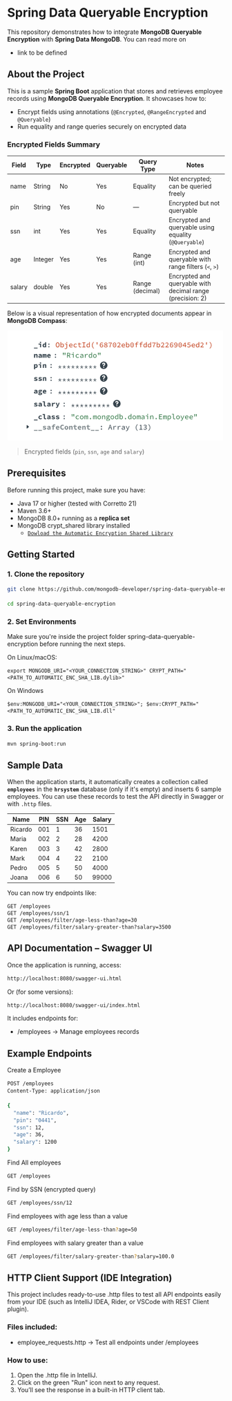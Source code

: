 # Spring Data Queryable Encryption

This repository demonstrates how to integrate **MongoDB Queryable Encryption** with **Spring Data MongoDB**. 
You can read more on
- link to be defined


## About the Project

This is a sample **Spring Boot** application that stores and retrieves employee records using **MongoDB Queryable Encryption**. It showcases how to:

- Encrypt fields using annotations (`@Encrypted`, `@RangeEncrypted` and `@Queryable`)
- Run equality and range queries securely on encrypted data

### Encrypted Fields Summary
| Field | Type     | Encrypted | Queryable | Query Type     | Notes                                                  |
|-------|----------|---------|-----------|----------------|---------------------------------------------------------|
| name  | String   | No      | Yes         | Equality       | Not encrypted; can be queried freely                   |
| pin  | String   | Yes     | No       | —              | Encrypted but not queryable     |
| ssn  | int      | Yes       | Yes       | Equality       | Encrypted and queryable using equality (`@Queryable`)  |
| age   | Integer  | Yes        | Yes       | Range (int)    | Encrypted and queryable with range filters (`<`, `>`)  |
| salary | double   | Yes        | Yes       | Range (decimal)| Encrypted and queryable with decimal range (precision: 2) |

Below is a visual representation of how encrypted documents appear in **MongoDB Compass**:

<img src="docs/img/compass.png" alt="Encrypted Document in Compass" width="500"/>

> Encrypted fields (`pin`, `ssn`, `age` and `salary`)
> 
## Prerequisites
Before running this project, make sure you have:

- Java 17 or higher (tested with Corretto 21)
- Maven 3.6+
- MongoDB 8.0+ running as a **replica set**
- MongoDB crypt_shared library installed 
  - [`Dowload the Automatic Encryption Shared Library`](https://www.mongodb.com/docs/v6.0/core/queryable-encryption/reference/shared-library/#download-the-automatic-encryption-shared-library)


## Getting Started

### 1. Clone the repository

```bash
git clone https://github.com/mongodb-developer/spring-data-queryable-encryption.git

cd spring-data-queryable-encryption
```

### 2. Set Environments

Make sure you're inside the project folder spring-data-queryable-encryption before running the next steps.

On Linux/macOS:
````
export MONGODB_URI="<YOUR_CONNECTION_STRING>" CRYPT_PATH="<PATH_TO_AUTOMATIC_ENC_SHA_LIB.dylib>"

````
On Windows
````
$env:MONGODB_URI="<YOUR_CONNECTION_STRING>"; $env:CRYPT_PATH="<PATH_TO_AUTOMATIC_ENC_SHA_LIB.dll"
````
### 3. Run the application

```bash
mvn spring-boot:run
```


## Sample Data

When the application starts, it automatically creates a collection called **`employees`** in the **`hrsystem`**
database (only if it's empty) and inserts 6 sample employees. You can use these records to test the API directly in Swagger or with `.http` files.

| Name    | PIN | SSN | Age | Salary |
|---------|-----|-----|-----|--------|
| Ricardo | 001 | 1   | 36  | 1501   |
| Maria   | 002 | 2   | 28  | 4200   |
| Karen   | 003 | 3   | 42  | 2800   |
| Mark    | 004 | 4   | 22  | 2100   |
| Pedro   | 005 | 5   | 50  | 4000   |
| Joana   | 006 | 6   | 50  | 99000  |


You can now try endpoints like:

```http
GET /employees
GET /employees/ssn/1
GET /employees/filter/age-less-than?age=30
GET /employees/filter/salary-greater-than?salary=3500
```

## API Documentation – Swagger UI
Once the application is running, access:

```bash
http://localhost:8080/swagger-ui.html
```
Or (for some versions):

```bash
http://localhost:8080/swagger-ui/index.html
```
It includes endpoints for:

- /employees → Manage employees records

## Example Endpoints
Create a Employee
```bash
POST /employees
Content-Type: application/json

{
  "name": "Ricardo",
  "pin": "0441",
  "ssn": 12,
  "age": 36,
  "salary": 1200
}

```

Find All employees

```bash
GET /employees
```

Find by SSN (encrypted query)

```bash
GET /employees/ssn/12
```

Find employees with age less than a value
```bash
GET /employees/filter/age-less-than?age=50
```

Find employees with salary greater than a value
```bash
GET /employees/filter/salary-greater-than?salary=100.0
```

## HTTP Client Support (IDE Integration)
This project includes ready-to-use .http files to test all API endpoints easily from your IDE (such as IntelliJ IDEA, Rider, or VSCode with REST Client plugin).

### Files included:
- employee_requests.http → Test all endpoints under /employees

### How to use:
1. Open the .http file in IntelliJ.
2. Click on the green "Run" icon next to any request.
3. You’ll see the response in a built-in HTTP client tab.

